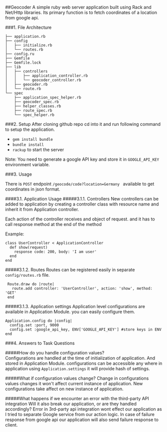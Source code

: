 ##Geocoder 
A simple ruby web server application built using Rack and Net/Http libraries. 
Its primary function is to fetch coordinates of a location from google api.
   
###1. File Architecture
```
├── application.rb
├── config
│   ├── initialize.rb
│   └── routes.rb
├── config.ru
├── Gemfile
├── Gemfile.lock
├── lib
│   ├── controllers
│   │   ├── application_controller.rb
│   │   └── geocoder_controller.rb
│   ├── geocoder.rb
│   └── route.rb
└── spec
    ├── application_spec_helper.rb
    ├── geocoder_spec.rb
    ├── helper_classes.rb
    ├── route_spec.rb
    └── spec_helper.rb
```

###2. Setup
After cloning github repo cd into it and run following command to setup the application.

* `gem install bundle`
* `bundle install`
* `rackup` to start the server

Note: You need to generate a google API key and store it in `GOOGLE_API_KEY` environment variable.

###3. Usage 

There is `POST` endpoint `/geocode/code?location=Germany ` available to get coordinates in json format.

####3.1. Application Usage
#####3.1.1. Controllers 
New controllers can be added to application by creating a controller class with resource name 
and inherit it from Application controller.

Each action of the controller receives and object of request. and it has to call response method at the end of the method

Example: 
```
class UserController < ApplicationController
  def show(request)
    response code: 200, body: 'I am user'
  end 
end 
```

#####3.1.2. Routes
Routes can be registered easily in separate `config/routes.rb` file.

```
 Route.draw do |route|
   route.add controller: 'UserController', action: 'show', method: 'GET'
 end
 ```
 
#####3.1.3. Application settings
Application level configurations are available in Application Module. you can easily configure them.

```
Application.config do |config|
  config.set :port, 9000
  config.set :google_api_key, ENV['GOOGLE_API_KEY'] #store keys in ENV
end
```
###4. Answers to Task Questions 

#####How do you handle configuration values?  
Configurations are handled at the time of initialization of application. And stored in Application Module.
configurations can be accessible any where in application using `Application.settings` it will provide hash of settings.

#####What if configuration values change?
Change in configurations values changes it won't affect current instance of application. New configurations take affect
on new instance of application.

#####What happens if we encounter an error with the third-party API integration Will it also break our application, or are they handled accordingly?
Error in 3rd-party api integration wont effect our application as I tried to separate Google service from our action logic.
In case of failure response from google api our application will also send failure response to client. 
